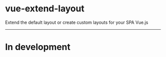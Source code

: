 # vue-extend-layout
Extend the default layout or create custom layouts for your SPA Vue.js

---

# In development

